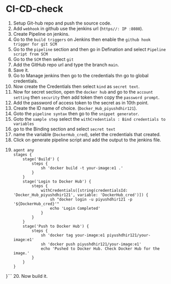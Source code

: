 # CI-CD-check
1. Setup Git-hub repo and push the source code.
2. Add ```webhook``` in github use the jenkins url (```https//: IP :8080```).
3. Create Pipeline on jenkins.
4. Go to the ```build triggers``` on Jenkins then enable the ```github hook trigger for git SCM```
5. Go to the ```pipeline``` section and then go in Defination and select ```Pipeline script from SCM```
6. Go to the ```SCM``` then select ```git```
7. Add the GitHub repo url  and type the branch ```main```.
8. Save it.
9. Go to Manage jenkins then go to the credentials thn go to global credentials.
10. Now create the Credentials then select ```kind``` as ```secret text```.
11. Now for secret section, open the ```docker hub``` and go to the ```account setting``` then ```security``` then add token then copy the ```password prompt```.
12. Add the password of access token to the secret as in 10th point.
13. Create the ID name of choice. (```Docker_Hub_piyushdhir121```).
14. Goto the ```pipeline syntax``` then go to the ```snippet generator```.
15. Goto the ```sample step``` select the ```withCredentials : Bind credentials to variables```
16. go to the Binding section and select ```secret text```
17. name the variable (```DockerHub_cred```), selet the credentials that created.
18. Click on generate pipeline script and add the output to the jenkins file.
19. ```pipeline {
    agent any    
    stages {
        stage('Build') {
            steps {
                sh 'docker build -t your-image:e1 .'
            }
        }
        stage('Login to Docker Hub') {
            steps {
                withCredentials([string(credentialsId: 'Docker_Hub_piyushdhir121', variable: 'DockerHub_cred')]) {
                    sh "docker login -u piyushdhir121 -p '${DockerHub_cred}'"
                    echo 'Login Completed'
                }
            }
        }
        stage('Push to Docker Hub') {
            steps {
                sh 'docker tag your-image:e1 piyushdhir121/your-image:e1'
                sh 'docker push piyushdhir121/your-image:e1'
                echo 'Pushed to Docker Hub. Check Docker Hub for the image.'
            }
        }
    }
}```
20. Now build it.
